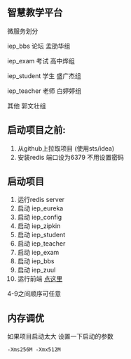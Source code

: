 智慧教学平台
---
微服务划分

iep_bbs  论坛   孟劭华组

iep_exam  考试  高中烨组

iep_student 学生   盛广杰组

iep_teacher 老师   白婷婷组

其他         郭文壮组

## 启动项目之前:
1. 从github上拉取项目  (使用sts/idea)
2. 安装redis  端口设为6379 不用设置密码
## 启动项目
1. 运行redis server
2. 启动 iep_eureka
3. 启动 iep_config
4. 启动 iep_zipkin
5. 启动 iep_student
6. 启动 iep_teacher
7. 启动 iep_exam
8. 启动 iep_bbs
9. 启动 iep_zuul
10. 运行前端 [点这里](https://github.com/guowenzhuang/ieppage)

4-9之间顺序可任意

## 内存调优
如果项目启动太大 设置一下启动的参数

    -Xms256M -Xmx512M